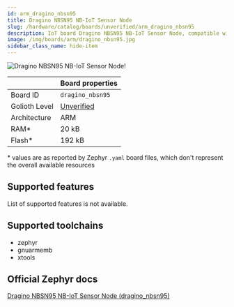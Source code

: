 ```yaml
---
id: arm_dragino_nbsn95
title: Dragino NBSN95 NB-IoT Sensor Node
slug: /hardware/catalog/boards/unverified/arm_dragino_nbsn95
description: IoT board Dragino NBSN95 NB-IoT Sensor Node, compatible with Golioth at unverified level.
image: /img/boards/arm/dragino_nbsn95.jpg
sidebar_class_name: hide-item
---
```


[//]: # (This is an auto-generated file, do not edit! Changes to it will be lost upon re-generation)

![Dragino NBSN95 NB-IoT Sensor Node!](/img/boards/arm/dragino_nbsn95.jpg "Dragino NBSN95 NB-IoT Sensor Node")

|                | Board properties     |
| -------------  | -------------------- |
| Board ID       | `dragino_nbsn95` |
| Golioth Level  | [Unverified](/hardware#unverified-boards) |
| Architecture   | ARM |
| RAM*           | 20 kB |
| Flash*         | 192 kB |

\* values are as reported by Zephyr `.yaml` board files, which don't represent the overall available resources



## Supported features

List of supported features is not available.

## Supported toolchains

* zephyr
* gnuarmemb
* xtools

## Official Zephyr docs

[Dragino NBSN95 NB-IoT Sensor Node (dragino_nbsn95)](https://docs.zephyrproject.org/latest/boards/arm/dragino_nbsn95/doc/index.html)
